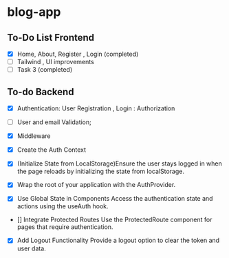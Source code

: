 # blog-app

## To-Do List Frontend

- [x] Home, About, Register , Login (completed)
- [ ] Tailwind , UI improvements
- [ ] Task 3 (completed)

## To-do Backend

- [X] Authentication: User Registration , Login : Authorization
- [ ] User and email Validation;

- [X] Middleware

- [X] Create the Auth Context

- [X] (Initialize State from LocalStorage)Ensure the user stays logged in when the page reloads by initializing the state from localStorage.

- [X] Wrap the root of your application with the AuthProvider.

- [X] Use Global State in Components
Access the authentication state and actions using the useAuth hook.

- [] Integrate Protected Routes
Use the ProtectedRoute component for pages that require authentication.

- [X] Add Logout Functionality
Provide a logout option to clear the token and user data.

